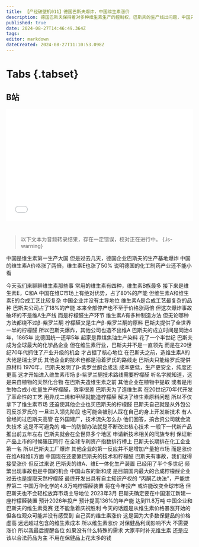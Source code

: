 ```yaml
---
title: 【产经破壁机011】德国巴斯夫爆炸，中国维生素涨价
description: 德国巴斯夫保持着对多种维生素生产的控制权，巴斯夫的生产线出问题，中国只能跟着涨价。
published: true
date: 2024-08-27T14:46:49.364Z
tags: 
editor: markdown
dateCreated: 2024-08-27T11:10:53.098Z
---
```


# Tabs {.tabset}

## B站

<div style="position: relative; padding: 30% 45%;">
<iframe style="position: absolute; width: 100%; height: 100%; left: 0; top: 0;" src="//player.bilibili.com/player.html?&bvid=BV1E5sxedEN1&page=1&as_wide=1&high_quality=1&danmaku=1&autoplay=0" scrolling="no" border="0" frameborder="no" framespacing="0" allowfullscreen="true"></iframe>
</div>


#

> 以下文本为音频转录结果，存在一定错误，校对正在进行中。
{.is-warning}

中国是维生素第一生产大国
但是过去几天，德国企业巴斯夫的生产基地爆炸
中国的维生素A价格涨了两倍，维生素E也涨了50%
说明德国的化工制药产业还不能小看

今天我们来聊聊维生素那些事
常用的维生素有四种，维生素B族最多
接下来是维生素E，C和A
中国在维C市场上有绝对优势，占了80%的产能
但维生素A和维生素E的合成工艺比较复杂
中国企业并没有主导地位
维生素A是合成工艺最复杂的品种
巴斯夫公司占了18%的产能
本来全部停产也不至于价格涨两倍
但这次爆炸事故破坏的不是维A生产线
而是柠檬醛生产环节
维生素A有多种制造方法
但无论哪种方法都绕不过β-紫罗兰酮
柠檬醛又是生产β-紫罗兰酮的原料
巴斯夫提供了全世界一半的柠檬醛
所以巴斯夫爆炸，其他公司也造不出维A
巴斯夫的成立时间是同治4年，1865年
比德国统一还早5年
起家是靠煤焦油生产染料
花了一个半世纪
巴斯夫成为全球最大的化学品企业
但在维生素行业，巴斯夫并不是一直领先
而是在20世纪70年代抓住了产业升级的机会
才占据了核心地位
在巴斯夫之前，造维生素A的大佬是瑞士罗氏
其他企业的技术也都是沿着罗氏的路线走
巴斯夫只能给罗氏提供原材料
1970年，巴斯夫发明了β-紫罗兰酮合成法
成本更低，生产更安全，纯度还更高
这才开始进入维生素市场
β-紫罗兰酮技术路线需要柠檬醛
听名字就知道，这是来自植物的天然化合物
在巴斯夫造维生素之前
其他企业在植物中提取
或者是用生物合成小批量生产柠檬醛，效率很差
巴斯夫为了造维生素
在20世纪70年代开发了革命性的工艺
用异戊二烯和甲醛就能造柠檬醛
解决了维生素原料问题
所以不仅拿下了维生素市场
还迫使其他企业也买巴斯夫的柠檬醛
巴斯夫自己就是从外包公司反杀罗氏的
一旦进入领先阶段
也可能会被别人踩在自己的身上开发新技术
有人曾经问过巴斯夫高管
在外国建厂，技术流失怎么办
他们回答，搞合资公司就会流失技术
这是不可避免的
唯一的防御办法就是不断改进核心技术
一般下一代新产品推出前五年左右
巴斯夫就会在全世界多个地区
申请新技术相关的同族专利
保证新产品上市的时候碾压同行
在全球专利资产指数排行榜上
巴斯夫长期排在化工企业第一名
所以巴斯夫工厂爆炸
其他企业的第一反应并不是增加产量抢市场
而是涨价
在维A和维E方面
中国现在还要靠巴斯夫的技术和柠檬醛
巴斯夫有事故，我们就得接受涨价
但反过来说
巴斯夫的维A、维E一体化生产装置
已经用了半个多世纪
频繁出现事故也是中国的机会
中国山东的新和成
是目前国内最大的合成柠檬醛企业
过去也是提取天然柠檬醛
最终开发出具有自主知识产权的
“丙酮乙炔法”，产能世界第二
中国万华化学的4.8万吨柠檬醛装置
将在今年投产
或许能改变全球市场
但巴斯夫也不会轻松放弃市场主导地位
2023年3月
巴斯夫确定要在中国湛江新建一座柠檬醛装置
预计2026年投产
预计提高136%的年产能
达到11.8万吨
中国企业和巴斯夫的维生素竞赛
还不能急着庆祝胜利
今天的话题是从维生素价格暴涨开始的
但各位观众可能并没有感受到
自己买的维生素涨价
这是因为大多数保健品的价格虚高
远远超过包含的维生素成本
所以维生素涨价
对保健品利润影响不大
不需要涨价
所以我最后提醒各位
如果没有什么特殊的需求
大家平时补充维生素
还是应该以合法药品为主
不用在保健品上花太多的钱
